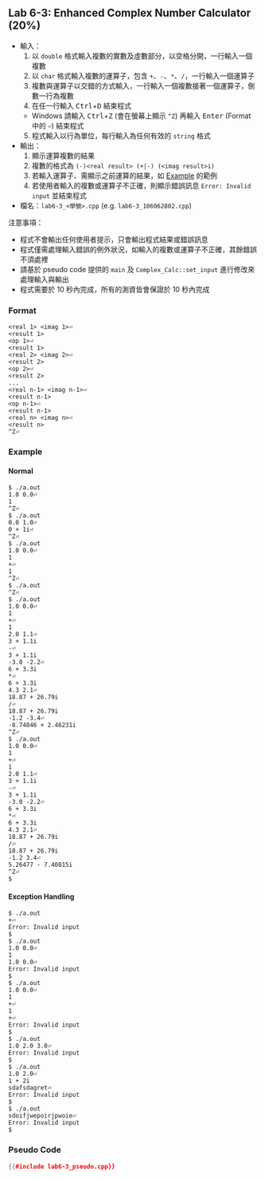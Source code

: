 ## Lab 6-3: Enhanced Complex Number Calculator (20%)

* 輸入：
  1. 以 `double` 格式輸入複數的實數及虛數部分，以空格分開，一行輸入一個複數
  2. 以 `char` 格式輸入複數的運算子，包含 `+`、`-`、`*`、`/`，一行輸入一個運算子
  3. 複數與運算子以交錯的方式輸入，一行輸入一個複數接著一個運算子，倒數一行為複數
  4. 在任一行輸入 <kbd>Ctrl</kbd>+<kbd>D</kbd> 結束程式
    * Windows 請輸入 <kbd>Ctrl</kbd>+<kbd>Z</kbd> (會在螢幕上顯示 `^Z`) 再輸入 <kbd>Enter</kbd> (Format 中的 `⏎`) 結束程式
  5. 程式輸入以行為單位，每行輸入為任何有效的 `string` 格式
* 輸出：
  1. 顯示運算複數的結果
    1. 複數的格式為 `(-)<real result> (+|-) (<imag result>i)`
    2. 若輸入運算子、需顯示之前運算的結果，如 [Example](#example) 的範例
  2. 若使用者輸入的複數或運算子不正確，則顯示錯誤訊息 `Error: Invalid input` 並結束程式
* 檔名：`lab6-3_<學號>.cpp` (e.g. `lab6-3_106062802.cpp`)

注意事項：
* 程式不會輸出任何使用者提示，只會輸出程式結果或錯誤訊息
* 程式僅需處理輸入錯誤的例外狀況，如輸入的複數或運算子不正確，其餘錯誤不須處裡
* 請基於 pseudo code 提供的 `main` 及 `Complex_Calc::set_input` 進行修改來處理輸入與輸出
* 程式需要於 10 秒內完成，所有的測資皆會保證於 10 秒內完成

### Format

``` text
<real 1> <imag 1>⏎
<result 1>
<op 1>⏎
<result 1>
<real 2> <imag 2>⏎
<result 2>
<op 2>⏎
<result 2>
...
<real n-1> <imag n-1>⏎
<result n-1>
<op n-1>⏎
<result n-1>
<real n> <imag n>⏎
<result n>
^Z⏎
```

### Example

#### Normal
```console
$ ./a.out
1.0 0.0⏎
1
^Z⏎
$ ./a.out
0.0 1.0⏎
0 + 1i⏎
^Z⏎
$ ./a.out
1.0 0.0⏎
1
+⏎
1
^Z⏎
$ ./a.out
^Z⏎
$ ./a.out
1.0 0.0⏎
1
+⏎
1
2.0 1.1⏎
3 + 1.1i
-⏎
3 + 1.1i
-3.0 -2.2⏎
6 + 3.3i
*⏎
6 + 3.3i
4.3 2.1⏎
18.87 + 26.79i
/⏎
18.87 + 26.79i
-1.2 -3.4⏎
-8.74846 + 2.46231i
^Z⏎
$ ./a.out
1.0 0.0⏎
1
+⏎
1
2.0 1.1⏎
3 + 1.1i
-⏎
3 + 1.1i
-3.0 -2.2⏎
6 + 3.3i
*⏎
6 + 3.3i
4.3 2.1⏎
18.87 + 26.79i
/⏎
18.87 + 26.79i
-1.2 3.4⏎
5.26477 - 7.40815i
^Z⏎
$
```

#### Exception Handling
```console
$ ./a.out
+⏎
Error: Invalid input
$
$ ./a.out
1.0 0.0⏎
1
1.0 0.0⏎
Error: Invalid input
$
$ ./a.out
1.0 0.0⏎
1
+⏎
1
+⏎
Error: Invalid input
$
$ ./a.out
1.0 2.0 3.0⏎
Error: Invalid input
$
$ ./a.out
1.0 2.0⏎
1 + 2i
sdafsdagret⏎
Error: Invalid input
$
$ ./a.out
sdoifjwepoirjpwoie⏎
Error: Invalid input
$
```

### Pseudo Code

```c++
{{#include lab6-3_pseudo.cpp}}
```
